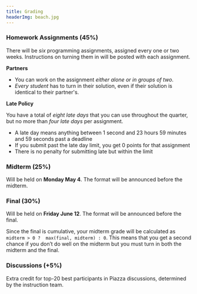 ```yaml
---
title: Grading
headerImg: beach.jpg
---
```


### Homework Assignments (45%)

There will be *six* programming assignments,
assigned every one or two weeks.
Instructions on turning them in will be posted with
each assignment.

**Partners**

- You can work on the assignment *either alone or in groups of two*.
- *Every student* has to turn in their solution,
even if their solution is identical to their partner's.

<!--
- If you have a good reason to work with a specific student rather than a randomly assigned partner,
please fill in this [form](https://forms.gle/T4eGCSDDppN4KbmWA)
- Please fill in this [registration form](https://forms.gle/3vqWc8UT6rGQMCQT6)
to get assigned a partner and get homework credit 
-->


**Late Policy**

You have a total of *eight late days* that you can use throughout the quarter,
but no more than *four late days* per assignment.
    
- A late day means anything between 1 second and 23
  hours 59 minutes and 59 seconds past a deadline    
- If you submit past the late day limit, you get 0 points for that assignment
- There is no penalty for submitting late but within the limit
      
### Midterm (25%)

Will be held on **Monday May 4**.
The format will be announced before the midterm.

### Final (30%)
  
Will be held on **Friday June 12**.
The format will be announced before the final.
  
Since the final is cumulative, your midterm grade will be calculated as 
`midterm > 0 ?  max(final, midterm) : 0`.
This means that you get a second chance if you don’t do well on the midterm but 
you must turn in both the midterm and the final.

### Discussions (+5%)

Extra credit for top-20 best participants in Piazza discussions,
determined by the instruction team.


